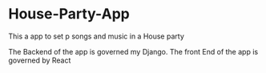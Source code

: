 # House-Party-App
This a app to set p songs and music in a House party

The Backend of the app is governed my Django.
The front End of the app is governed by React

